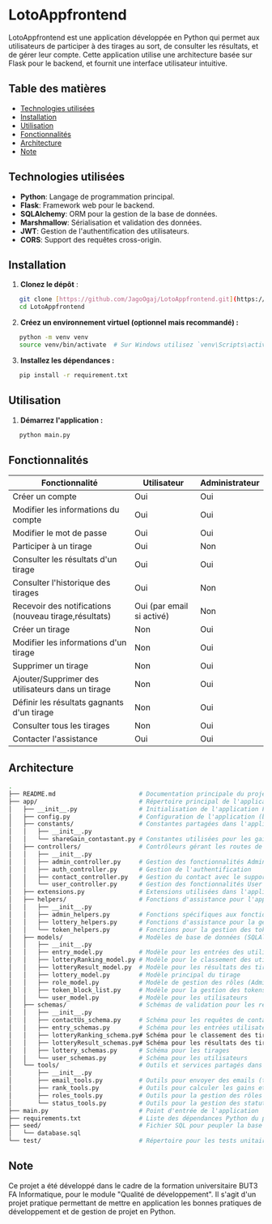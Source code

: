 # LotoAppfrontend

LotoAppfrontend est une application développée en Python qui permet aux utilisateurs de participer à des tirages au sort, de consulter les résultats, et de gérer leur compte. Cette application utilise une architecture basée sur Flask pour le backend, et fournit une interface utilisateur intuitive.

## Table des matières

- [Technologies utilisées](#technologies-utilisées)
- [Installation](#Installation)
- [Utilisation](#Utilisation)
- [Fonctionnalités](#Fonctionnalités)
- [Architecture](#Architecture)
- [Note](#Note)

## Technologies utilisées

- **Python**: Langage de programmation principal.
- **Flask**: Framework web pour le backend.
- **SQLAlchemy**: ORM pour la gestion de la base de données.
- **Marshmallow**: Sérialisation et validation des données.
- **JWT**: Gestion de l'authentification des utilisateurs.
- **CORS**: Support des requêtes cross-origin.

## Installation

1. **Clonez le dépôt** :
```bash
   git clone [https://github.com/JagoOgaj/LotoAppfrontend.git](https://github.com/JagoOgaj/lotoAppbackend.git)
   cd LotoAppfrontend
   ```

2. **Créez un environnement virtuel (optionnel mais recommandé) :**
```bash
   python -m venv venv
   source venv/bin/activate  # Sur Windows utilisez `venv\Scripts\activate`
   ```
3. **Installez les dépendances :**
```bash
   pip install -r requirement.txt
   ```

## Utilisation

1. **Démarrez l'application :**
```bash
   python main.py
   ```

## Fonctionnalités

|**Fonctionnalité**                                     |**Utilisateur**                                    |**Administrateur**                                |
|-------------------------------------------------------|---------------------------------------------------|--------------------------------------------------|
| Créer un compte                                       | Oui                                               | Oui                                              |
| Modifier les informations du compte                   | Oui                                               | Oui                                              |
| Modifier le mot de passe                              | Oui                                               | Oui                                              |
| Participer à un tirage                                | Oui                                               | Non                                              |
| Consulter les résultats d'un tirage                   | Oui                                               | Oui                                              |
| Consulter l'historique des tirages                    | Oui                                               | Non                                              |
| Recevoir des notifications (nouveau tirage,résultats) | Oui (par email si activé)                         | Non                                              |
| Créer un tirage                                       | Non                                               | Oui                                              |
| Modifier les informations d'un tirage                 | Non                                               | Oui                                              |
| Supprimer un tirage                                   | Non                                               | Oui                                              |
| Ajouter/Supprimer des utilisateurs dans un tirage     | Non                                               | Oui                                              |
| Définir les résultats gagnants d'un tirage            | Non                                               | Oui                                              |
| Consulter tous les tirages                            | Non                                               | Oui                                              |
| Contacter l'assistance                                | Oui                                               | Oui                                              |


## Architecture
```bash
.
├── README.md                       # Documentation principale du projet
├── app/                            # Répertoire principal de l'application
│   ├── __init__.py                 # Initialisation de l'application Flask
│   ├── config.py                   # Configuration de l'application (base de données, clés, etc.)
│   ├── constants/                  # Constantes partagées dans l'application
│   │   ├── __init__.py
│   │   └── shareGain_contastant.py # Constantes utilisées pour les gains du tirage
│   ├── controllers/                # Contrôleurs gérant les routes de l'API
│   │   ├── __init__.py
│   │   ├── admin_controller.py     # Gestion des fonctionnalités Admin
│   │   ├── auth_controller.py      # Gestion de l'authentification
│   │   ├── contact_controller.py   # Gestion du contact avec le support
│   │   └── user_controller.py      # Gestion des fonctionnalités User
│   ├── extensions.py               # Extensions utilisées dans l'application (JWT, SQLAlchemy, etc.)
│   ├── helpers/                    # Fonctions d'assistance pour l'application
│   │   ├── __init__.py
│   │   ├── admin_helpers.py        # Fonctions spécifiques aux fonctionnalités Admin
│   │   ├── lottery_helpers.py      # Fonctions d'assistance pour la gestion des tirages
│   │   └── token_helpers.py        # Fonctions pour la gestion des tokens JWT
│   ├── models/                     # Modèles de base de données (SQLAlchemy)
│   │   ├── __init__.py
│   │   ├── entry_model.py          # Modèle pour les entrées des utilisateurs dans un tirage
│   │   ├── lotteryRanking_model.py # Modèle pour le classement des utilisateurs dans un tirage
│   │   ├── lotteryResult_model.py  # Modèle pour les résultats des tirages
│   │   ├── lottery_model.py        # Modèle principal du tirage
│   │   ├── role_model.py           # Modèle de gestion des rôles (Admin/User)
│   │   ├── token_block_list.py     # Modèle pour la gestion des tokens bloqués
│   │   └── user_model.py           # Modèle pour les utilisateurs
│   ├── schemas/                    # Schémas de validation pour les requêtes et les réponses
│   │   ├── __init__.py
│   │   ├── contactUs_schema.py     # Schéma pour les requêtes de contact
│   │   ├── entry_schemas.py        # Schéma pour les entrées utilisateur dans un tirage
│   │   ├── lotteryRanking_schema.py# Schéma pour le classement des tirages
│   │   ├── lotteryResult_schemas.py# Schéma pour les résultats des tirages
│   │   ├── lottery_schemas.py      # Schéma pour les tirages
│   │   └── user_schemas.py         # Schéma pour les utilisateurs
│   └── tools/                      # Outils et services partagés dans l'application
│       ├── __init__.py
│       ├── email_tools.py          # Outils pour envoyer des emails (tirage, résultats, contact)
│       ├── rank_tools.py           # Outils pour calculer les gains et classements
│       ├── roles_tools.py          # Outils pour la gestion des rôles (Admin/User)
│       └── status_tools.py         # Outils pour la gestion des statuts des tirages
├── main.py                         # Point d'entrée de l'application
├── requirements.txt                # Liste des dépendances Python du projet
├── seed/                           # Fichier SQL pour peupler la base de données
│   └── database.sql
└── test/                           # Répertoire pour les tests unitaires (vide pour l'instant)
   ```
   
## Note

Ce projet a été développé dans le cadre de la formation universitaire BUT3 FA Informatique,
pour le module "Qualité de développement". Il s'agit d'un projet pratique permettant
de mettre en application les bonnes pratiques de développement et de gestion de projet en Python.